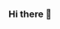 
### Hi there 👋
<!-- [![Anurag's GitHub stats](https://github-readme-stats.vercel.app/api?username=yue1123)](https://github.com/anuraghazra/github-readme-stats) -->
